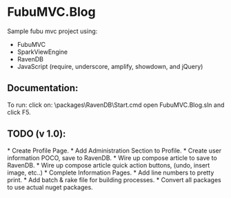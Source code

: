 <h1>FubuMVC.Blog</h1>
Sample fubu mvc project using:

* FubuMVC
* SparkViewEngine
* RavenDB
* JavaScript (require, underscore, amplify, showdown, and jQuery)

<h2>Documentation:</h2>
To run: click on: \packages\RavenDB\Start.cmd open FubuMVC.Blog.sln and click F5.


<h2>TODO (v 1.0):</h2>
* Create Profile Page.
* Add Administration Section to Profile.
* Create user information POCO, save to RavenDB.
* Wire up compose article to save to RavenDB.
* Wire up compose article quick action buttons, (undo, insert image, etc..)
* Complete Information Pages.
* Add line numbers to pretty print.
* Add batch & rake file for building processes.
* Convert all packages to use actual nuget packages.
